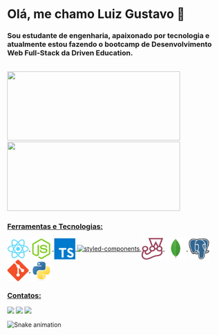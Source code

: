 # Olá, me chamo Luiz Gustavo 👋

### Sou estudante de engenharia, apaixonado por tecnologia e atualmente estou fazendo o bootcamp de Desenvolvimento Web Full-Stack da Driven Education.
<br>

<div>
  <a href="https://github.com/lgsfarias">
  <img height="160em" width="400" src="https://github-readme-stats.vercel.app/api?username=lgsfarias&show_icons=true&theme=dracula&include_all_commits=true&count_private=true"/>
  <img height="160em" width="400" src="https://github-readme-stats.vercel.app/api/top-langs/?username=lgsfarias&layout=compact&langs_count=7&theme=dracula"/>
</div>

  ### Ferramentas e Tecnologias:
  
<div style="display: inline_block" >
  <img align="center" alt="React" height="50" src="https://raw.githubusercontent.com/devicons/devicon/master/icons/react/react-original.svg">
  <img align="center" alt="NodeJS" height="50" src="https://raw.githubusercontent.com/devicons/devicon/master/icons/nodejs/nodejs-original.svg">
  <img align="center" alt="ts" height="50" src="https://raw.githubusercontent.com/devicons/devicon/master/icons/typescript/typescript-plain.svg">
  <img align="center" alt="styled-components" height="50" src="https://avatars.githubusercontent.com/u/20658825?s=200&v=4">
  <img align="center" alt="Jest" height="50" src="https://raw.githubusercontent.com/devicons/devicon/master/icons/jest/jest-plain.svg">
  <img align="center" alt="MongodB" height="50" src="https://raw.githubusercontent.com/devicons/devicon/master/icons/mongodb/mongodb-original.svg">
  <img align="center" alt="Postgres" height="50" src="https://raw.githubusercontent.com/devicons/devicon/master/icons/postgresql/postgresql-original.svg">
  <img align="center" alt="git" height="50" src="https://raw.githubusercontent.com/devicons/devicon/master/icons/git/git-original.svg">
  <img align="center" alt="Python" height="50" src="https://raw.githubusercontent.com/devicons/devicon/master/icons/python/python-original.svg">
</div>

  ### Contatos:

<div>
  <a href="https://www.linkedin.com/in/lgsfarias" target="_blank"><img src="https://img.shields.io/badge/-LinkedIn-%230077B5?style=for-the-badge&logo=linkedin&logoColor=white" target="_blank"></a>
  <a href = "mailto:lgsfarias.dev@gmail.com"><img src="https://img.shields.io/badge/Gmail-D14836?style=for-the-badge&logo=gmail&logoColor=white" target="_blank"></a>
  <a href="https://instagram.com/farias_95/" target="_blank"><img src="https://img.shields.io/badge/-Instagram-%23E4405F?style=for-the-badge&logo=instagram&logoColor=white"></a> 
</div>
  
![Snake animation](https://github.com/lgsfarias/lgsfarias/blob/output/github-contribution-grid-snake.svg)

<!---
lgsfarias/lgsfarias is a ✨ special ✨ repository because its `README.md` (this file) appears on your GitHub profile.
You can click the Preview link to take a look at your changes.
--->
